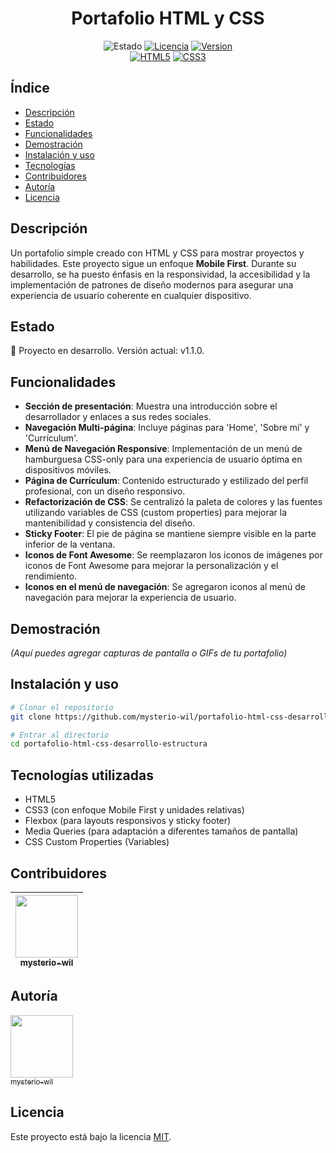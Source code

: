 <h1 align="center">Portafolio HTML y CSS</h1>

<div align="center">
  <!-- Badges de estado, versión, licencia, etc. -->
  <img src="https://img.shields.io/badge/STATUS-En_desarrollo-yellow" alt="Estado">
  <a href="LICENSE"><img src="https://img.shields.io/badge/License-MIT-blue" alt="Licencia"></a>
  <a href="https://github.com/mysterio-wil/portafolio-html-css-desarrollo-estructura/releases" target="_blank" rel="noreferrer noopener nofollow"><img src="https://img.shields.io/badge/version-1.1.0-green" alt="Version"></a>
</div>

<div align="center">
  <!-- Badges de tecnologías -->
  <a href="https://developer.mozilla.org/es/docs/Web/HTML" target="_blank" rel="noreferrer noopener nofollow"><img src="https://img.shields.io/badge/HTML5-E34F26?style=for-the-badge&logo=html5&logoColor=white" alt="HTML5"></a>
  <a href="https://developer.mozilla.org/es/docs/Web/CSS" target="_blank" rel="noreferrer noopener nofollow"><img src="https://img.shields.io/badge/CSS3-1572B6?style=for-the-badge&logo=css3&logoColor=white" alt="CSS3"></a>
</div>

## Índice
* [Descripción](#descripción)
* [Estado](#estado)
* [Funcionalidades](#funcionalidades)
* [Demostración](#demostración)
* [Instalación y uso](#instalación-y-uso)
* [Tecnologías](#tecnologías)
* [Contribuidores](#contribuidores)
* [Autoría](#autoría)
* [Licencia](#licencia)

##  Descripción
Un portafolio simple creado con HTML y CSS para mostrar proyectos y habilidades. Este proyecto sigue un enfoque **Mobile First**. Durante su desarrollo, se ha puesto énfasis en la responsividad, la accesibilidad y la implementación de patrones de diseño modernos para asegurar una experiencia de usuario coherente en cualquier dispositivo.

##  Estado
:construction: Proyecto en desarrollo. Versión actual: v1.1.0.

##  Funcionalidades
- **Sección de presentación**: Muestra una introducción sobre el desarrollador y enlaces a sus redes sociales.
- **Navegación Multi-página**: Incluye páginas para 'Home', 'Sobre mí' y 'Currículum'.
- **Menú de Navegación Responsive**: Implementación de un menú de hamburguesa CSS-only para una experiencia de usuario óptima en dispositivos móviles.
- **Página de Currículum**: Contenido estructurado y estilizado del perfil profesional, con un diseño responsivo.
- **Refactorización de CSS**: Se centralizó la paleta de colores y las fuentes utilizando variables de CSS (custom properties) para mejorar la mantenibilidad y consistencia del diseño.
- **Sticky Footer**: El pie de página se mantiene siempre visible en la parte inferior de la ventana.
- **Iconos de Font Awesome**: Se reemplazaron los iconos de imágenes por iconos de Font Awesome para mejorar la personalización y el rendimiento.
- **Iconos en el menú de navegación**: Se agregaron iconos al menú de navegación para mejorar la experiencia de usuario.

##  Demostración
_(Aquí puedes agregar capturas de pantalla o GIFs de tu portafolio)_

##  Instalación y uso
```bash
# Clonar el repositorio
git clone https://github.com/mysterio-wil/portafolio-html-css-desarrollo-estructura.git

# Entrar al directorio
cd portafolio-html-css-desarrollo-estructura
```

##  Tecnologías utilizadas
- HTML5
- CSS3 (con enfoque Mobile First y unidades relativas)
- Flexbox (para layouts responsivos y sticky footer)
- Media Queries (para adaptación a diferentes tamaños de pantalla)
- CSS Custom Properties (Variables)

##  Contribuidores
| [<img src="https://github.com/mysterio-wil.png" width="100"><br><sub>mysterio-wil</sub>](https://github.com/mysterio-wil) |
|:--:|

##  Autoría
[<img src="https://github.com/mysterio-wil.png" width="100"><br><sub>mysterio-wil</sub>](https://github.com/mysterio-wil)

##  Licencia
Este proyecto está bajo la licencia [MIT](LICENSE).